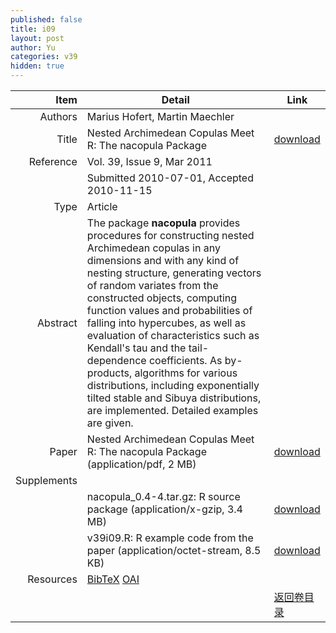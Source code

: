```yaml
---
published: false
title: i09
layout: post
author: Yu
categories: v39
hidden: true
---
```


| Item | Detail | Link |
|---:|---|---|
| Authors | Marius Hofert, Martin Maechler| |
| Title |Nested Archimedean Copulas Meet R: The nacopula Package | [download](http://www.jstatsoft.org/v39/i09/paper) |
| Reference |Vol. 39, Issue 9, Mar 2011 | |
| | Submitted 2010-07-01, Accepted 2010-11-15| | 
| Type | Article| |
| Abstract | The package <b>nacopula</b> provides procedures for constructing nested Archimedean copulas in any dimensions and with any kind of nesting structure, generating vectors of random variates from the constructed objects, computing function values and probabilities of falling into hypercubes, as well as evaluation of characteristics such as Kendall's tau and the tail-dependence coefficients. As by-products, algorithms for various distributions, including exponentially tilted stable and Sibuya distributions, are implemented. Detailed examples are given.| |
| Paper | Nested Archimedean Copulas Meet R: The nacopula Package  (application/pdf, 2 MB)| [download](http://www.jstatsoft.org/v39/i09/paper) |
| Supplements | | |
| |nacopula_0.4-4.tar.gz: R source package  (application/x-gzip, 3.4 MB)|  [download](http://www.jstatsoft.org/v39/i09/supp/1) |
| |v39i09.R: R example code from the paper  (application/octet-stream, 8.5 KB)|  [download](http://www.jstatsoft.org/v39/i09/supp/2) |
| Resources | [BibTeX](http://www.jstatsoft.org/v39/i09/bibtex) [OAI](http://www.jstatsoft.org/oai?verb=GetRecord&identifier=oai.jstatsoft/v39/i09&prefix=oai_dc)| |
| |  | [返回卷目录]({{site.baseurl}}/volume/v39.html) |